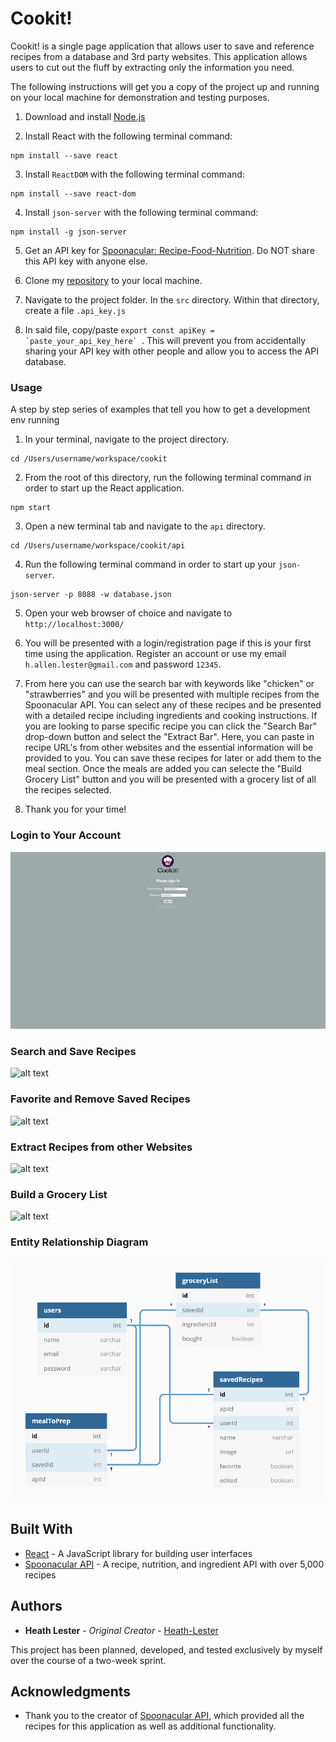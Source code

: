 # Cookit!

Cookit! is a single page application that allows user to save and reference recipes from a database and 3rd party websites. This application allows users to cut out the fluff by extracting only the information you need.

The following instructions will get you a copy of the project up and running on your local machine for demonstration and testing purposes.

1. Download and install [Node.js](https://nodejs.org/en/)

2. Install React with the following terminal command:
```
npm install --save react
```

3. Install ```ReactDOM``` with the following terminal command:
```
npm install --save react-dom
```

4. Install ```json-server``` with the following terminal command:
```
npm install -g json-server
```

5. Get an API key for [Spoonacular: Recipe-Food-Nutrition](https://rapidapi.com/spoonacular/api/recipe-food-nutrition/details//). Do NOT share this API key with anyone else.

6. Clone my [repository](https://github.com/Heath-Lester/cookit) to your local machine.

7. Navigate to the project folder. In the ```src``` directory. Within that directory, create a file ```.api_key.js```

8. In said file, copy/paste ```export const apiKey = `paste_your_api_key_here` ```. This will prevent you from accidentally sharing your API key with other people and allow you to access the API database.


### Usage

A step by step series of examples that tell you how to get a development env running

1. In your terminal, navigate to the project directory. 

```
cd /Users/username/workspace/cookit
```

2. From the root of this directory, run the following terminal command in order to start up the React application.

```
npm start
```

3. Open a new terminal tab and navigate to the ```api``` directory.

```
cd /Users/username/workspace/cookit/api
```

4. Run the following terminal command in order to start up your ```json-server```.

```
json-server -p 8088 -w database.json
```

5. Open your web browser of choice and navigate to ```http://localhost:3000/```

6. You will be presented with a login/registration page if this is your first time using the application. Register an account or use my email ```h.allen.lester@gmail.com``` and password ```12345```.

7. From here you can use the search bar with keywords like "chicken" or "strawberries" and you will be presented with multiple recipes from the Spoonacular API. You can select any of these recipes and be presented with a detailed recipe including ingredients and cooking instructions. If you are looking to parse specific recipe you can click the "Search Bar" drop-down button and select the "Extract Bar". Here, you can paste in recipe URL's from other websites and the essential information will be provided to you. You can save these recipes for later or add them to the meal section. Once the meals are added you can selecte the "Build Grocery List" button and you will be presented with a grocery list of all the recipes selected. 

8. Thank you for your time!


### Login to Your Account
![alt text](https://github.com/Heath-Lester/cookit/blob/main/src/images/login.gif?raw=true)

### Search and Save Recipes
![alt text](https://github.com/Heath-Lester/cookit/blob/main/src/images/search_and_save.gif?raw=true)

### Favorite and Remove Saved Recipes
![alt text](https://github.com/Heath-Lester/cookit/blob/main/src/images/edit_and_delete.gif?raw=true)

### Extract Recipes from other Websites
![alt text](https://github.com/Heath-Lester/cookit/blob/main/src/images/extract_and_save.gif?raw=true)

### Build a Grocery List
![alt text](https://github.com/Heath-Lester/cookit/blob/main/src/images/grocery_list.gif?raw=true)

### Entity Relationship Diagram
![alt text](https://github.com/Heath-Lester/cookit/blob/main/src/images/cookit_erd.png?raw=true)


## Built With

* [React](https://reactjs.org/) - A JavaScript library for building user interfaces
* [Spoonacular API](https://spoonacular.com/food-api//) - A recipe, nutrition, and ingredient API with over 5,000 recipes

## Authors

* **Heath Lester** - *Original Creator* - [Heath-Lester](https://github.com/Heath-Lester)

This project has been planned, developed, and tested exclusively by myself over the course of a two-week sprint.

## Acknowledgments

* Thank you to the creator of [Spoonacular API](https://rapidapi.com/spoonacular/api/recipe-food-nutrition/details//), which provided all the recipes for this application as well as additional functionality.
